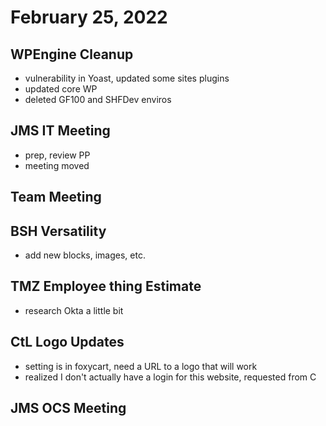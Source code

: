 # February 25, 2022

## WPEngine Cleanup
- vulnerability in Yoast, updated some sites plugins
- updated core WP
- deleted GF100 and SHFDev enviros

## JMS IT Meeting
- prep, review PP
- meeting moved

## Team Meeting

## BSH Versatility
- add new blocks, images, etc.

## TMZ Employee thing Estimate
- research Okta a little bit

## CtL Logo Updates
- setting is in foxycart, need a URL to a logo that will work
- realized I don't actually have a login for this website, requested from C

## JMS OCS Meeting
